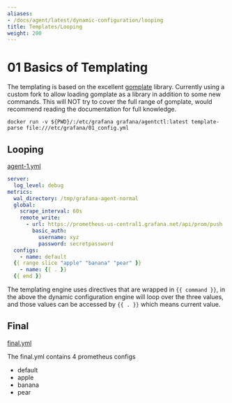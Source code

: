 ```yaml
---
aliases:
- /docs/agent/latest/dynamic-configuration/looping
title: Templates/Looping
weight: 200
---
```


# 01 Basics of Templating

The templating is based on the excellent [gomplate](https://docs.gomplate.ca/) library. Currently using a custom fork to allow loading gomplate as a library in addition to some new commands. This will NOT try to cover the full range of gomplate, would recommend reading the documentation for full knowledge.

`docker run -v ${PWD}/:/etc/grafana grafana/agentctl:latest template-parse file:///etc/grafana/01_config.yml`

## Looping

[agent-1.yml](https://github.com/grafana/agent/blob/main/docs/user/cookbook/dynamic-configuration/02_Templates/01_assets/agent-1.yml)

```yaml
server:
  log_level: debug
metrics:
  wal_directory: /tmp/grafana-agent-normal
  global:
    scrape_interval: 60s
    remote_write:
      - url: https://prometheus-us-central1.grafana.net/api/prom/push
        basic_auth:
          username: xyz
          password: secretpassword
  configs:
    - name: default
  {{ range slice "apple" "banana" "pear" }}
    - name: {{ . }}
  {{ end }}
```

The templating engine uses directives that are wrapped in `{{ command }}`, in the above the dynamic configuration engine will loop over the three values, and those values can be accessed by `{{ . }}` which means current value.

## Final

[final.yml](https://github.com/grafana/agent/blob/main/docs/user/cookbook/dynamic-configuration/02_Templates/01_assets/final.yml)

The final.yml contains 4 prometheus configs

- default
- apple
- banana
- pear
